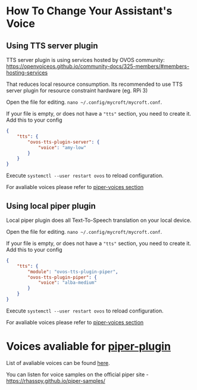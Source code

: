 # How To Change Your Assistant's Voice

## Using TTS server plugin

TTS server plugin is using services hosted by OVOS community:
https://openvoiceos.github.io/community-docs/325-members/#members-hosting-services

That reduces local resource consumption. Its recommended to use TTS server plugin for resource constraint hardware (eg. RPi 3)

Open the file for editing.  `nano ~/.config/mycroft/mycroft.conf`.

If your file is empty, or does not have a `"tts"` section, you need to create it.  Add this to your config

```json
{
    "tts": {
        "ovos-tts-plugin-server": {
            "voice": "amy-low"
        }
    }
}
```

Execute `systemctl --user restart ovos` to reload configuration.

For avaliable voices please refer to [piper-voices section](#voices-avaliable-for-piper-plugin-)

## Using local piper plugin

Local piper plugin does all Text-To-Speech translation on your local device.

Open the file for editing.  `nano ~/.config/mycroft/mycroft.conf`.

If your file is empty, or does not have a `"tts"` section, you need to create it.  Add this to your config

```json
{
    "tts": {
        "module": "ovos-tts-plugin-piper",
        "ovos-tts-plugin-piper": {
            "voice": "alba-medium"
        }
    }
}
```

Execute `systemctl --user restart ovos` to reload configuration.

For avaliable voices please refer to [piper-voices section](#voices-avaliable-for-piper-plugin-)

# Voices avaliable for [piper-plugin](https://github.com/OpenVoiceOS/ovos-tts-plugin-piper/) <a id="Voices"></a>
List of avaliable voices can be found [here](https://github.com/OpenVoiceOS/ovos-tts-plugin-piper/blob/dev/ovos_tts_plugin_piper/__init__.py#L155C8-L242C109).

You can listen for voice samples on the official piper site - https://rhasspy.github.io/piper-samples/
